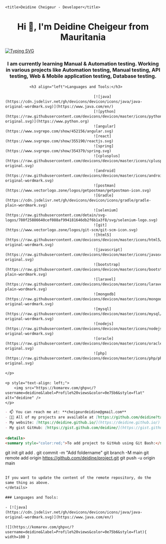  
    <title>Deidine Cheigeur - Developer</title>
</head>
<body>
    <h1 style="text-align: center;">Hi 👋, I'm Deidine Cheigeur from Mauritania</h1>
    <a href="https://git.io/typing-svg">
        <img src="https://readme-typing-svg.demolab.com?font=Fira+Code&pause=1000&width=435&lines=i'am+a develloper+in+php+mysql+java;cpp+c+javascript+dart" alt="Typing SVG" />
    </a>
    <h3 style="text-align: center;">I am currently learning Manual & Automation testing. Working in various projects like Automation testing, Manual testing, API testing, Web & Mobile application testing, Database testing.</h3>

 
               <h3 align="left">Languages and Tools:</h3>
                                       
                                            [![java](https://cdn.jsdelivr.net/gh/devicons/devicon/icons/java/java-original-wordmark.svg)](https://www.java.com/en/)
                                            [![python](https://raw.githubusercontent.com/devicons/devicon/master/icons/python/python-original.svg)](https://www.python.org)
                                            ![angular](https://www.svgrepo.com/show/452156/angular.svg)
                                            ![react](https://www.svgrepo.com/show/355190/reactjs.svg)
                                            ![spring](https://www.svgrepo.com/show/354379/spring.svg)
                                            ![cplusplus](https://raw.githubusercontent.com/devicons/devicon/master/icons/cplusplus/cplusplus-original.svg)
                                            ![android](https://raw.githubusercontent.com/devicons/devicon/master/icons/android/android-original-wordmark.svg)
                                            ![postman](https://www.vectorlogo.zone/logos/getpostman/getpostman-icon.svg)
                                            ![Gradle](https://cdn.jsdelivr.net/gh/devicons/devicon/icons/gradle/gradle-plain-wordmark.svg)
                                            ![selenium](https://raw.githubusercontent.com/detain/svg-logos/780f25886640cef088af994181646db2f6b1a3f8/svg/selenium-logo.svg)
                                            ![git](https://www.vectorlogo.zone/logos/git-scm/git-scm-icon.svg)
                                            ![html5](https://raw.githubusercontent.com/devicons/devicon/master/icons/html5/html5-original-wordmark.svg)
                                            ![javascript](https://raw.githubusercontent.com/devicons/devicon/master/icons/javascript/javascript-original.svg)
                                            ![bootstrap](https://raw.githubusercontent.com/devicons/devicon/master/icons/bootstrap/bootstrap-plain-wordmark.svg)
                                            ![laravel](https://raw.githubusercontent.com/devicons/devicon/master/icons/laravel/laravel-plain-wordmark.svg)
                                            ![mongodb](https://raw.githubusercontent.com/devicons/devicon/master/icons/mongodb/mongodb-original-wordmark.svg)
                                            ![mysql](https://raw.githubusercontent.com/devicons/devicon/master/icons/mysql/mysql-original-wordmark.svg)
                                            ![nodejs](https://raw.githubusercontent.com/devicons/devicon/master/icons/nodejs/nodejs-original-wordmark.svg)
                                            ![oracle](https://raw.githubusercontent.com/devicons/devicon/master/icons/oracle/oracle-original.svg)
                                            ![php](https://raw.githubusercontent.com/devicons/devicon/master/icons/php/php-original.svg)
                                            
    </p>

    <p style="text-align: left;">
        <img src="https://komarev.com/ghpvc/?username=deidine&label=Profile%20views&color=0e75b6&style=flat" alt="deidine" />
    </p>

 
```markdown
- 📫 You can reach me at: **cheigeurdeidine@gmail.com**
- 👨‍💻 All of my projects are available at [https://github.com/deidine?tab=repositories](https://github.com/deidine?tab=repositories)
- My website: [https://deidine.github.io/](https://deidine.github.io/)
- My gist GitHub: [https://gist.github.com/deidine/](https://gist.github.com/deidine/)

<details>
<summary style="color:red;">To add project to GitHub using Git Bash:</summary>

```
git init
git add .
git commit -m "Add foldername"
git branch -M main
git remote add origin https://github.com/deidine/project.git
git push -u origin main
```

If you want to update the content of the remote repository, do the same thing as above.
</details>

### Languages and Tools:

- [![java](https://cdn.jsdelivr.net/gh/devicons/devicon/icons/java/java-original-wordmark.svg)](https://www.java.com/en/)
 
![](https://komarev.com/ghpvc/?username=deidine&label=Profile%20views&color=0e75b6&style=flat){ width=100 }
```
 
</body>
</html>
